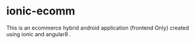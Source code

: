 # ionic-ecomm

This is an ecommerce hybrid android application (frontend Only) created using ionic and angular8 .
